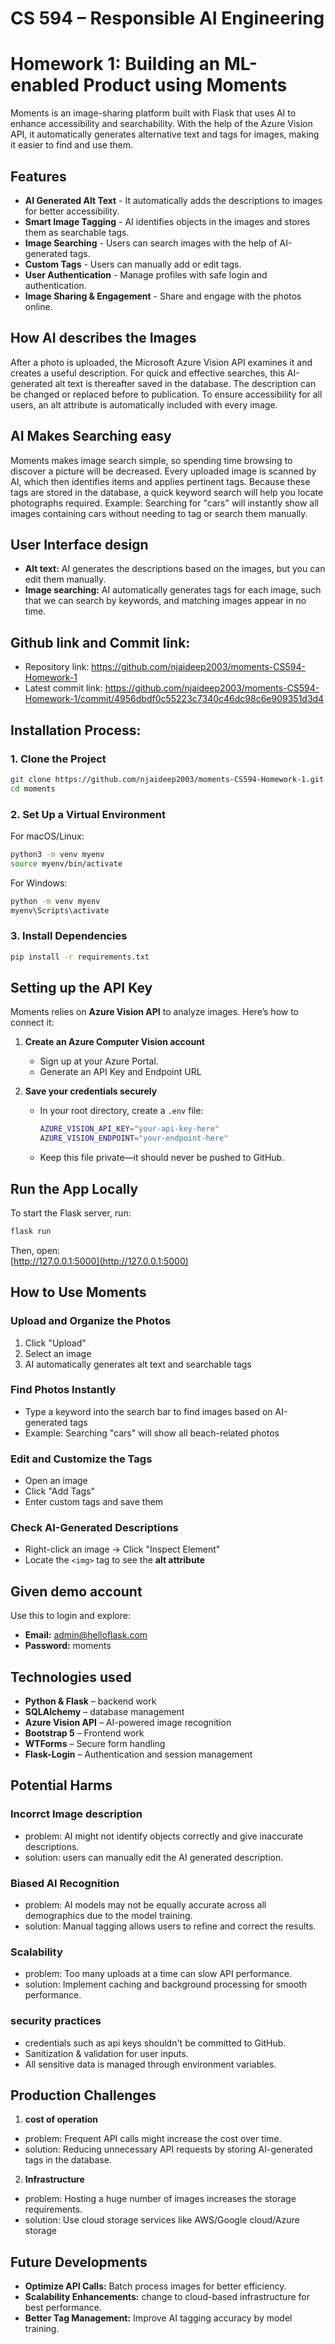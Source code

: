 # CS 594 – Responsible AI Engineering
# Homework 1: Building an ML-enabled Product using Moments
Moments is an image-sharing platform built with Flask that uses AI to enhance accessibility and searchability. With the help of the Azure Vision API, it automatically generates alternative text and tags for images, making it easier to find and use them.

## Features
- **AI Generated Alt Text** - It automatically adds the descriptions to images for better accessibility.  
- **Smart Image Tagging** - AI identifies objects in the images and stores them as searchable tags.   
- **Image Searching** - Users can search images with the help of AI-generated tags.  
- **Custom Tags** - Users can manually add or edit tags.  
- **User Authentication** - Manage profiles with safe login and authentication. 
- **Image Sharing & Engagement** - Share and engage with the photos online.

## How AI describes the Images
After a photo is uploaded, the Microsoft Azure Vision API examines it and creates a useful description. For quick and effective searches, this AI-generated alt text is thereafter saved in the database. The description can be changed or replaced before to publication. To ensure accessibility for all users, an alt attribute is automatically included with every image.

## AI Makes Searching easy
Moments makes image search simple, so spending time browsing to discover a picture will be decreased. Every uploaded image is scanned by AI, which then identifies items and applies pertinent tags. Because these tags are stored in the database, a quick keyword search will help you locate photographs required.
Example: Searching for "cars" will instantly show all images containing cars without needing to tag or search them manually.

## User Interface design 
- **Alt text:** AI generates the descriptions based on the images, but you can edit them manually.
- **Image searching:** AI automatically generates tags for each image, such that we can search by keywords, and matching images appear in no time.

## Github link and Commit link:
- Repository link: https://github.com/njaideep2003/moments-CS594-Homework-1
- Latest commit link: https://github.com/njaideep2003/moments-CS594-Homework-1/commit/4956dbdf0c55223c7340c46dc98c6e909351d3d4

## Installation Process:
### 1. Clone the Project  
```bash
git clone https://github.com/njaideep2003/moments-CS594-Homework-1.git
cd moments
```

### 2. Set Up a Virtual Environment  

For macOS/Linux:  
```sh
python3 -m venv myenv  
source myenv/bin/activate  
```  

For Windows:  
```sh
python -m venv myenv  
myenv\Scripts\activate  
```  

### 3. Install Dependencies  
```sh
pip install -r requirements.txt  
```

## Setting up the API Key
Moments relies on **Azure Vision API** to analyze images. Here’s how to connect it:  

1. **Create an Azure Computer Vision account**  
   - Sign up at your Azure Portal. 
   - Generate an API Key and Endpoint URL  

2. **Save your credentials securely**  
   - In your root directory, create a `.env` file:  
     ```sh
     AZURE_VISION_API_KEY="your-api-key-here"  
     AZURE_VISION_ENDPOINT="your-endpoint-here"  
     ```  
   - Keep this file private—it should never be pushed to GitHub. 

## Run the App Locally  

To start the Flask server, run:  
```sh
flask run  
```  

Then, open:  
[http://127.0.0.1:5000](http://127.0.0.1:5000)  

## How to Use Moments  

### Upload and Organize the Photos  
1. Click "Upload"  
2. Select an image  
3. AI automatically generates alt text and searchable tags  

### Find Photos Instantly  
- Type a keyword into the search bar to find images based on AI-generated tags  
- Example: Searching "cars" will show all beach-related photos  

### Edit and Customize the Tags  
- Open an image  
- Click "Add Tags"  
- Enter custom tags and save them 

### Check AI-Generated Descriptions  
- Right-click an image → Click "Inspect Element"  
- Locate the `<img>` tag to see the **alt attribute**  

## Given demo account

Use this to login and explore:  

- **Email:** admin@helloflask.com  
- **Password:** moments 

## Technologies used

- **Python & Flask** – backend work  
- **SQLAlchemy** – database management  
- **Azure Vision API** – AI-powered image recognition  
- **Bootstrap 5** – Frontend work 
- **WTForms** – Secure form handling  
- **Flask-Login** – Authentication and session management

## Potential Harms

### Incorrct Image description
- problem: AI might not identify objects correctly and give inaccurate descriptions.
- solution: users can manually edit the AI generated description.

### Biased AI Recognition
- problem: AI models may not be equally accurate across all demographics due to the model training.
- solution: Manual tagging allows users to refine and correct the results.

### Scalability
- problem: Too many uploads at a time can slow API performance.
- solution: Implement caching and background processing for smooth performance.

### security practices
- credentials such as api keys shouldn't be committed to GitHub.
- Sanitization & validation for user inputs.
- All sensitive data is managed through environment variables.


## Production Challenges
1. **cost of operation**
- problem: Frequent API calls might increase the cost over time.
- solution: Reducing unnecessary API requests by storing AI-generated tags in the database.
  
2. **Infrastructure**
- problem: Hosting a huge number of images increases the storage requirements.
- solution: Use cloud storage services like AWS/Google cloud/Azure storage


## Future Developments
- **Optimize API Calls:** Batch process images for better efficiency.
- **Scalability Enhancements:** change to cloud-based infrastructure for best performance.
- **Better Tag Management:** Improve AI tagging accuracy by model training.
